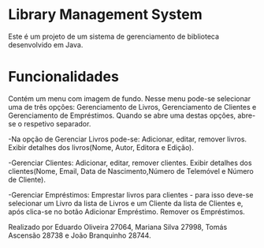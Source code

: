 # Library Management System

Este é um projeto de um sistema de gerenciamento de biblioteca desenvolvido em Java.

# Funcionalidades

Contém um menu com imagem de fundo. Nesse menu pode-se selecionar uma de três opções: Gerenciamento de Livros, Gerenciamento de Clientes e Gerenciamento de Empréstimos. 
Quando se abre uma destas opções, abre-se o respetivo separador.

-Na opção de Gerenciar Livros pode-se:
    Adicionar, editar, remover livros.
    Exibir detalhes dos livros(Nome, Autor, Editora e Edição).

-Gerenciar Clientes:
    Adicionar, editar, remover clientes.
    Exibir detalhes dos clientes(Nome, Email, Data de Nascimento,Número de Telemóvel e Número de Cliente).

-Gerenciar Empréstimos:
    Emprestar livros para clientes - para isso deve-se selecionar um Livro da lista de Livros e um Cliente da lista de Clientes e, após       clica-se no botão Adicionar Empréstimo.
    Remover os Empréstimos.


Realizado por Eduardo Oliveira 27064, Mariana Silva 27998, Tomás Ascensão 28738 e João Branquinho 28744.
